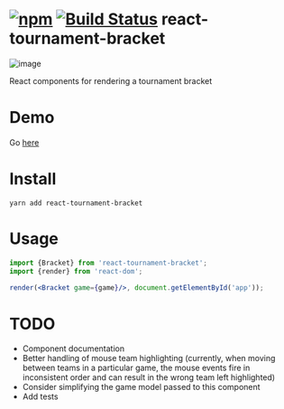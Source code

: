 # [![npm](https://img.shields.io/npm/v/react-tournament-bracket.svg)](https://www.npmjs.com/package/react-tournament-bracket) [![Build Status](https://travis-ci.org/moodysalem/react-tournament-bracket.svg?branch=gh-pages)](https://travis-ci.org/moodysalem/react-tournament-bracket) react-tournament-bracket
![image](http://i.imgur.com/M3nJsRF.png "Example Bracket")

React components for rendering a tournament bracket

# Demo
Go [here](https://moodysalem.com/react-tournament-bracket/)

# Install
```
yarn add react-tournament-bracket 
```

# Usage
```jsx
import {Bracket} from 'react-tournament-bracket';
import {render} from 'react-dom';

render(<Bracket game={game}/>, document.getElementById('app'));
```

# TODO
* Component documentation
* Better handling of mouse team highlighting (currently, when moving between teams in a particular game, the mouse events fire in inconsistent order and can result in the wrong team left highlighted)
* Consider simplifying the game model passed to this component
* Add tests
